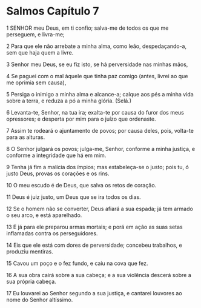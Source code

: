 # Salmos Capítulo 7

1	SENHOR meu Deus, em ti confio; salva-me de todos os que me perseguem, e livra-me;

2	Para que ele não arrebate a minha alma, como leão, despedaçando-a, sem que haja quem a livre.

3	Senhor meu Deus, se eu fiz isto, se há perversidade nas minhas mãos,

4	Se paguei com o mal àquele que tinha paz comigo (antes, livrei ao que me oprimia sem causa),

5	Persiga o inimigo a minha alma e alcance-a; calque aos pés a minha vida sobre a terra, e reduza a pó a minha glória. (Selá.)

6	Levanta-te, Senhor, na tua ira; exalta-te por causa do furor dos meus opressores; e desperta por mim para o juízo que ordenaste.

7	Assim te rodeará o ajuntamento de povos; por causa deles, pois, volta-te para as alturas.

8	O Senhor julgará os povos; julga-me, Senhor, conforme a minha justiça, e conforme a integridade que há em mim.

9	Tenha já fim a malícia dos ímpios; mas estabeleça-se o justo; pois tu, ó justo Deus, provas os corações e os rins.

10	O meu escudo é de Deus, que salva os retos de coração.

11	Deus é juiz justo, um Deus que se ira todos os dias.

12	Se o homem não se converter, Deus afiará a sua espada; já tem armado o seu arco, e está aparelhado.

13	E já para ele preparou armas mortais; e porá em ação as suas setas inflamadas contra os perseguidores.

14	Eis que ele está com dores de perversidade; concebeu trabalhos, e produziu mentiras.

15	Cavou um poço e o fez fundo, e caiu na cova que fez.

16	A sua obra cairá sobre a sua cabeça; e a sua violência descerá sobre a sua própria cabeça.

17	Eu louvarei ao Senhor segundo a sua justiça, e cantarei louvores ao nome do Senhor altíssimo.

